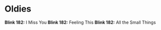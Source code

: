 # Oldies

**Blink 182:** I Miss You
**Blink 182:** Feeling This
**Blink 182:** All the Small Things 




